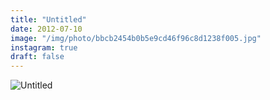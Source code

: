 ```yaml
---
title: "Untitled"
date: 2012-07-10
image: "/img/photo/bbcb2454b0b5e9cd46f96c8d1238f005.jpg"
instagram: true
draft: false
---
```


![Untitled](/img/photo/bbcb2454b0b5e9cd46f96c8d1238f005.jpg)
